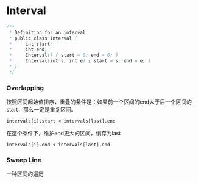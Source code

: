 # Interval

```java
/**
 * Definition for an interval.
 * public class Interval {
 *     int start;
 *     int end;
 *     Interval() { start = 0; end = 0; }
 *     Interval(int s, int e) { start = s; end = e; }
 * }
 */
```

### Overlapping

按照区间起始值排序，重叠的条件是：如果前一个区间的end大于后一个区间的start，那么一定是重复区间。

`intervals[i].start < intervals[last].end`

在这个条件下，维护end更大的区间，缓存为last

`intervals[i].end < intervals[last].end`

### Sweep Line

一种区间的遍历



